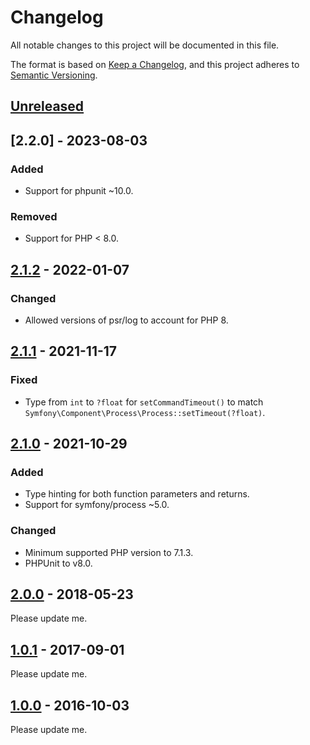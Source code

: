 # Changelog
All notable changes to this project will be documented in this file.

The format is based on [Keep a Changelog](https://keepachangelog.com/en/1.0.0/),
and this project adheres to [Semantic Versioning](https://semver.org/spec/v2.0.0.html).

## [Unreleased]

## [2.2.0] - 2023-08-03
### Added
- Support for phpunit ~10.0.

### Removed
- Support for PHP < 8.0.

## [2.1.2] - 2022-01-07
### Changed
- Allowed versions of psr/log to account for PHP 8.

## [2.1.1] - 2021-11-17
### Fixed
- Type from `int` to `?float` for `setCommandTimeout()` to match `Symfony\Component\Process\Process::setTimeout(?float)`.

## [2.1.0] - 2021-10-29

### Added
- Type hinting for both function parameters and returns.
- Support for symfony/process ~5.0.

### Changed
- Minimum supported PHP version to 7.1.3.
- PHPUnit to v8.0.

## [2.0.0] - 2018-05-23

Please update me.

## [1.0.1] - 2017-09-01

Please update me.

## [1.0.0] - 2016-10-03

Please update me.

[Unreleased]: https://github.com/trafficgate/shell-command/compare/v2.2.0...HEAD
[2.1.2]: https://github.com/trafficgate/shell-command/compare/v2.1.2...v2.2.0
[2.1.2]: https://github.com/trafficgate/shell-command/compare/v2.1.1...v2.1.2
[2.1.1]: https://github.com/trafficgate/shell-command/compare/v2.1.0...v2.1.1
[2.1.0]: https://github.com/trafficgate/shell-command/compare/v2.0.0...v2.1.0
[2.0.0]: https://github.com/trafficgate/shell-command/compare/v1.0.1...v2.0.0
[1.0.1]: https://github.com/trafficgate/shell-command/compare/v1.0.0...v1.0.1
[1.0.0]: https://github.com/trafficgate/shell-command/releases/tag/v1.0.0

